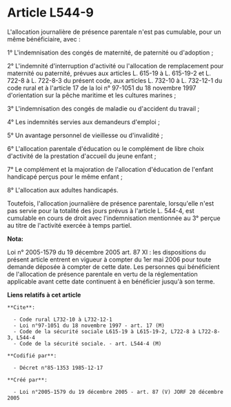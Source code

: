 # Article L544-9

L'allocation journalière de présence parentale n'est pas cumulable, pour un même bénéficiaire, avec :

1° L'indemnisation des congés de maternité, de paternité ou d'adoption ;

2° L'indemnité d'interruption d'activité ou l'allocation de remplacement pour maternité ou paternité, prévues aux articles L.
615-19 à L. 615-19-2 et L. 722-8 à L. 722-8-3 du présent code, aux articles L. 732-10 à L. 732-12-1 du code rural et à
l'article 17 de la loi n° 97-1051 du 18 novembre 1997 d'orientation sur la pêche maritime et les cultures marines ;

3° L'indemnisation des congés de maladie ou d'accident du travail ;

4° Les indemnités servies aux demandeurs d'emploi ;

5° Un avantage personnel de vieillesse ou d'invalidité ;

6° L'allocation parentale d'éducation ou le complément de libre choix d'activité de la prestation d'accueil du jeune enfant ;

7° Le complément et la majoration de l'allocation d'éducation de l'enfant handicapé perçus pour le même enfant ;

8° L'allocation aux adultes handicapés.

Toutefois, l'allocation journalière de présence parentale, lorsqu'elle n'est pas servie pour la totalité des jours prévus à
l'article L. 544-4, est cumulable en cours de droit avec l'indemnisation mentionnée au 3° perçue au titre de l'activité
exercée à temps partiel.

**Nota:**

Loi n° 2005-1579 du 19 décembre 2005 art. 87 XI : les dispositions du présent article entrent en vigueur à compter du 1er mai
2006 pour toute demande déposée à compter de cette date. Les personnes qui bénéficient de l'allocation de présence parentale
en vertu de la réglementation applicable avant cette date continuent à en bénéficier jusqu'à son terme.

**Liens relatifs à cet article**

	**Cite**:

	  - Code rural L732-10 à L732-12-1
	  - Loi n°97-1051 du 18 novembre 1997 - art. 17 (M)
	  - Code de la sécurité sociale L615-19 à L615-19-2, L722-8 à L722-8-3, L544-4
	  - Code de la sécurité sociale. - art. L544-4 (M)

	**Codifié par**:

	  - Décret n°85-1353 1985-12-17

	**Créé par**:

	  - Loi n°2005-1579 du 19 décembre 2005 - art. 87 (V) JORF 20 décembre 2005
